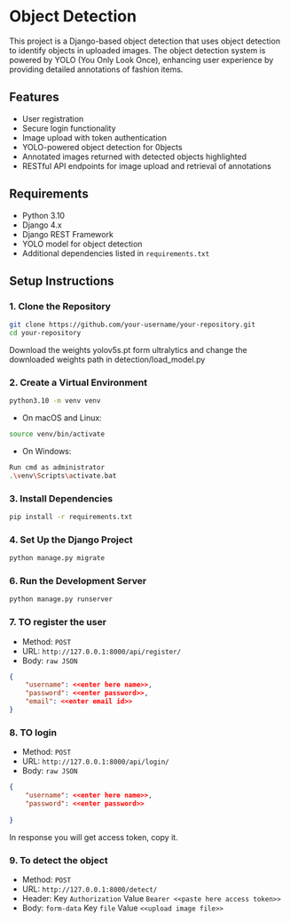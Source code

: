 # Object Detection 

This project is a Django-based object detection that uses object detection to identify objects in uploaded images. The object detection system is powered by YOLO (You Only Look Once), enhancing user experience by providing detailed annotations of fashion items.

## Features

- User registration 
- Secure login functionality
- Image upload with token authentication
- YOLO-powered object detection for 0bjects
- Annotated images returned with detected objects highlighted
- RESTful API endpoints for image upload and retrieval of annotations

## Requirements

- Python 3.10
- Django 4.x
- Django REST Framework
- YOLO model for object detection
- Additional dependencies listed in `requirements.txt`

## Setup Instructions

### 1. Clone the Repository

```bash
git clone https://github.com/your-username/your-repository.git
cd your-repository
```
Download the weights yolov5s.pt form ultralytics and change the downloaded weights path in detection/load_model.py
### 2. Create a Virtual Environment
```bash
python3.10 -m venv venv
```
- On macOS and Linux:
```bash
source venv/bin/activate
```
- On Windows:
```bash
Run cmd as administrator
.\venv\Scripts\activate.bat
```
### 3. Install Dependencies
```bash
pip install -r requirements.txt

```
### 4. Set Up the Django Project
```bash
python manage.py migrate
```
### 6. Run the Development Server
```bash
python manage.py runserver
```
### 7. TO register the user
- Method: `POST`
- URL: `http://127.0.0.1:8000/api/register/`
- Body: `raw JSON`
```json
{
    "username": <<enter here name>>,
    "password": <<enter password>>,
    "email": <<enter email id>>
}
```
### 8. TO login 
- Method: `POST`
- URL: `http://127.0.0.1:8000/api/login/`
- Body: `raw JSON`
```json
{
    "username": <<enter here name>>,
    "password": <<enter password>>
    
} 
```
In response you will get access token, copy it.

### 9. To detect the object
- Method: `POST`
- URL: `http://127.0.0.1:8000/detect/`
- Header: Key `Authorization` Value `Bearer <<paste here access token>>`
- Body: `form-data` Key `file` Value `<<upload image file>>`





